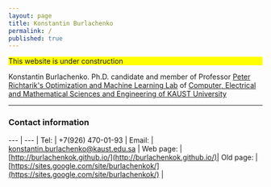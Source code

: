 ```yaml
---
layout: page
title: Konstantin Burlachenko
permalink: /
published: true
---
```


<style>
th, td {
  padding: 5px;
  text-align: left;
}
</style>

<div style="background-color:yellow"> This website is under construction </div>

Konstantin Burlachenko. Ph.D. candidate and member of Professor [Peter Richtarik's Optimization and Machine Learning Lab](https://richtarik.org/) of
[Computer, Electrical and Mathematical Sciences and Engineering of KAUST University](https://cemse.kaust.edu.sa/)

---

### Contact information

--- | --- |
Tel:        | +7(926) 470-01-93 |
Email:      | [konstantin.burlachenko@kaust.edu.sa](mailto:konstantin.burlachenko@kaust.edu.sa) |
Web page:   | [http://burlachenkok.github.io/](http://burlachenkok.github.io/)|
Old page:   | [https://sites.google.com/site/burlachenkok/](https://sites.google.com/site/burlachenkok/) |

